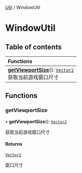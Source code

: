 [Util](Util.Util.md) / WindowUtil

# WindowUtil <Badge type="tip" text="Namespace" /> <Score text="WindowUtil" />

## Table of contents

| Functions |
| :-----|
| **[getViewportSize](Util.WindowUtil.md#getviewportsize)**(): [`Vector2`](../classes/Type.Vector2.md) <br> 获取当前游戏窗口尺寸|

## Functions

### getViewportSize <Score text="getViewportSize" /> 

• **getViewportSize**(): [`Vector2`](../classes/Type.Vector2.md) <Badge type="tip" text="client" />

获取当前游戏窗口尺寸


#### Returns

[`Vector2`](../classes/Type.Vector2.md)

窗口尺寸
